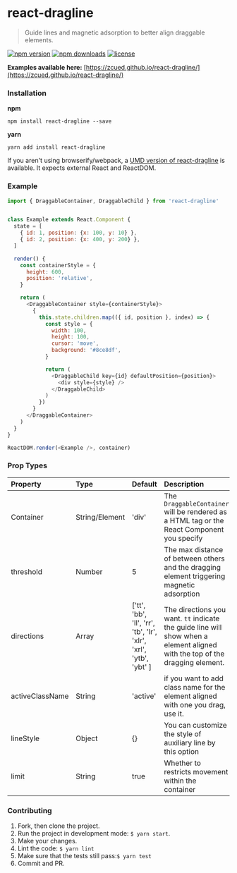 # react-dragline
> Guide lines and magnetic adsorption to better align draggable elements.

[![npm version](https://img.shields.io/npm/v/react-dragline.svg)](https://www.npmjs.com/package/react-dragline)
[![npm downloads](https://img.shields.io/npm/dt/react-dragline.svg)](https://www.npmjs.com/package/react-dragline)
[![license](https://img.shields.io/npm/l/react-dragline.svg)](https://github.com/zcued/react-dragline/blob/master/LICENSE)


 **Examples available here:** [https://zcued.github.io/react-dragline/](https://zcued.github.io/react-dragline/)


### Installation
**npm**
```
npm install react-dragline --save
```
**yarn**
```
yarn add install react-dragline
```
If you aren't using browserify/webpack, a [UMD version of react-dragline](https://github.com/zcued/react-dragline/tree/master/dist) is available. It expects external React and ReactDOM.

### Example
```js
import { DraggableContainer, DraggableChild } from 'react-dragline'


class Example extends React.Component {
  state = [
    { id: 1, position: {x: 100, y: 10} },
    { id: 2, position: {x: 400, y: 200} },
  ]

  render() {
    const containerStyle = {
      height: 600,
      position: 'relative',
    }

    return (
      <DraggableContainer style={containerStyle}>
        {
          this.state.children.map(({ id, position }, index) => {
            const style = {
              width: 100,
              height: 100,
              cursor: 'move',
              background: '#8ce8df',
            }

            return (
              <DraggableChild key={id} defaultPosition={position}>
                <div style={style} />
              </DraggableChild>
            )
          })
        }
      </DraggableContainer>
    )
  }
}

ReactDOM.render(<Example />, container)
```

### Prop Types
| Property | Type | Default | Description |
| :-- | :-- | :-- | :-- |
| Container | String/Element | 'div' | The `DraggableContainer` will be rendered as a HTML tag or the React Component you specify |
| threshold | Number | 5 | The max distance of between others and the dragging element triggering magnetic adsorption |
| directions | Array | ['tt', 'bb', 'll', 'rr', 'tb', 'lr', 'xlr', 'xrl', 'ytb', 'ybt' ] | The directions you want. `tt` indicate the guide line will show when a element aligned with the top of the dragging element. |
| activeClassName | String | 'active' | if you want to add class name for the element aligned with one you drag, use it.|
| lineStyle | Object | {} | You can customize the style of auxiliary line by this option |
| limit | String | true | Whether to restricts movement within the container |

### Contributing
1. Fork, then clone the project.
2. Run the project in development mode: `$ yarn start`.
3. Make your changes.
4. Lint the code: `$ yarn lint`
5. Make sure that the tests still pass:`$ yarn test`
6. Commit and PR.
